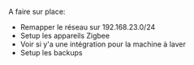 A faire sur place:
- Remapper le réseau sur 192.168.23.0/24
- Setup les appareils Zigbee
- Voir si y'a une intégration pour la machine à laver
- Setup les backups
